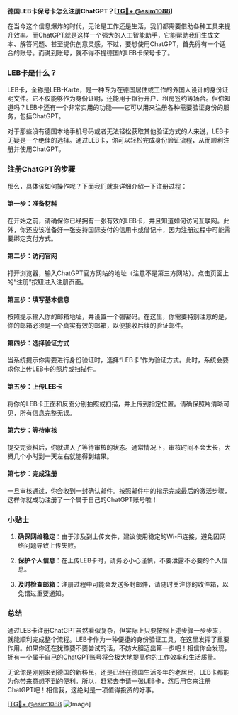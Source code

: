 **德国LEB卡保号卡怎么注册ChatGPT？[[TG💪+ @esim1088](https://t.me/s/esim1088)]**

在当今这个信息爆炸的时代，无论是工作还是生活，我们都需要借助各种工具来提升效率。而ChatGPT就是这样一个强大的人工智能助手，它能帮助我们生成文本、解答问题、甚至提供创意灵感。不过，要想使用ChatGPT，首先得有一个适合的账号。而说到账号，就不得不提德国的LEB卡保号卡了。

### LEB卡是什么？

LEB卡，全称是LEB-Karte，是一种专为在德国居住或工作的外国人设计的身份证明文件。它不仅能够作为身份证明，还能用于银行开户、租房签约等场合。但你知道吗？LEB卡还有一个非常实用的功能——它可以用来注册各种需要验证身份的服务，包括ChatGPT。

对于那些没有德国本地手机号码或者无法轻松获取其他验证方式的人来说，LEB卡无疑是一个绝佳的选择。通过LEB卡，你可以轻松完成身份验证流程，从而顺利注册并使用ChatGPT。

### 注册ChatGPT的步骤

那么，具体该如何操作呢？下面我们就来详细介绍一下注册过程：

#### 第一步：准备材料
在开始之前，请确保你已经拥有一张有效的LEB卡，并且知道如何访问互联网。此外，你还应该准备好一张支持国际支付的信用卡或借记卡，因为注册过程中可能需要绑定支付方式。

#### 第二步：访问官网
打开浏览器，输入ChatGPT官方网站的地址（注意不是第三方网站）。点击页面上的“注册”按钮进入注册页面。

#### 第三步：填写基本信息
按照提示输入你的邮箱地址，并设置一个强密码。在这里，你需要特别注意的是，你的邮箱必须是一个真实有效的邮箱，以便接收后续的验证邮件。

#### 第四步：选择验证方式
当系统提示你需要进行身份验证时，选择“LEB卡”作为验证方式。此时，系统会要求你上传LEB卡的照片或扫描件。

#### 第五步：上传LEB卡
将你的LEB卡正面和反面分别拍照或扫描，并上传到指定位置。请确保照片清晰可见，所有信息完整无误。

#### 第六步：等待审核
提交完资料后，你就进入了等待审核的状态。通常情况下，审核时间不会太长，大概几个小时到一天左右就能得到结果。

#### 第七步：完成注册
一旦审核通过，你会收到一封确认邮件。按照邮件中的指示完成最后的激活步骤，这样你就成功注册了一个属于自己的ChatGPT账号啦！

### 小贴士

1. **确保网络稳定**：由于涉及到上传文件，建议使用稳定的Wi-Fi连接，避免因网络问题导致上传失败。
   
2. **保护个人信息**：在上传LEB卡时，请务必小心谨慎，不要泄露不必要的个人信息。

3. **及时检查邮箱**：注册过程中可能会发送多封邮件，请随时关注你的收件箱，以免错过重要通知。

### 总结

通过LEB卡注册ChatGPT虽然看似复杂，但实际上只要按照上述步骤一步步来，就能顺利完成整个流程。LEB卡作为一种便捷的身份验证工具，在这里发挥了重要作用。如果你还在犹豫要不要尝试的话，不妨大胆迈出第一步吧！相信你会发现，拥有一个属于自己的ChatGPT账号将会极大地提高你的工作效率和生活质量。

无论你是刚刚来到德国的新移民，还是已经在德国生活多年的老居民，LEB卡都能为你带来意想不到的便利。所以，赶紧去申请一张LEB卡，然后用它来注册ChatGPT吧！相信我，这绝对是一项值得投资的好事。

[[TG💪+ @esim1088](https://t.me/s/esim1088) ![Image](https://i.postimg.cc/4NQfJmqS/Snipaste-2025-05-13-00-14-12.png)]